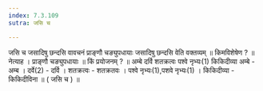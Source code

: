 ```yaml
---
index: 7.3.109
sutra: जसि च

---
```

जसि च जसादिषु छन्दसि वावचनं प्राङ्णौ चङ्युपधायाः जसादिषु छन्दसि वेति वक्तव्यम् ॥ किमविशेषेण ? ॥ नेत्याह । प्राङ्णौ चङ्युपधायाः ॥ किं प्रयोजनम् ? ॥ अम्बे दर्वि शतक्रत्वः पश्वे नृभ्यः(1) किकिदीव्या अम्बे - अम्ब । दर्वे(2) - दर्वि । शतक्रत्वः - शतक्रतवः । पश्वे नृभ्यः(1),पशवे नृभ्यः(1) । किकिदीव्या - किकिदीविना ॥ ( जसि च ) ॥